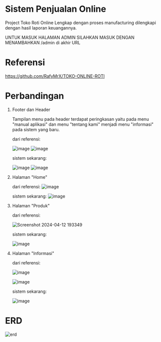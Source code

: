 # Sistem Penjualan Online 
Project Toko Roti Online Lengkap dengan proses manufacturing dilengkapi dengan hasil laporan keuangannya.

UNTUK MASUK HALAMAN ADMIN SILAHKAN MASUK DENGAN MENAMBAHKAN /admin di akhir URL

# Referensi

https://github.com/RafyMrX/TOKO-ONLINE-ROTI

# Perbandingan
1. Footer dan Header

   Tampilan menu pada header terdapat peringkasan yaitu pada menu "manual aplikasi" dan menu "tentang kami" menjadi menu "informasi" pada sistem yang baru.

   dari referensi:

   ![image](https://github.com/amaliazzr/sistem-penjualan-online-bakery/assets/152155151/20a47d92-71b4-44a1-b01f-647ffee7ae71)
   ![image](https://github.com/amaliazzr/sistem-penjualan-online-bakery/assets/152155151/50ba5f4f-be0b-48cf-96f2-809820ff3d89)

   sistem sekarang:

   ![image](https://github.com/amaliazzr/sistem-penjualan-online-bakery/assets/152155151/b94bf8e4-607e-4157-acce-c7d5d6d664fb)
   ![image](https://github.com/amaliazzr/sistem-penjualan-online-bakery/assets/152155151/17b15e3b-732d-4642-96fa-30f4a086295d)

3. Halaman "Home"

   dari referensi:
![image](https://github.com/amaliazzr/sistem-penjualan-online-bakery/assets/152155151/deb9f7c7-6cd8-4a6b-9511-aa18f58ecc75)

   sistem sekarang:
![image](https://github.com/amaliazzr/sistem-penjualan-online-bakery/assets/152155151/2b175d91-a344-4bb3-879c-bf7a2606c09d)

4. Halaman "Produk"
  
   dari referensi:

   ![Screenshot 2024-04-12 193349](https://github.com/amaliazzr/sistem-penjualan-online-bakery/assets/152155151/2a59d1fa-b9f3-4dc4-9917-eeef1b28cc4e)

   sistem sekarang:

   ![image](https://github.com/amaliazzr/sistem-penjualan-online-bakery/assets/152155151/44415c9c-6027-4498-868b-be4667c1607f)


5. Halaman "Informasi"

   dari referensi:

   ![image](https://github.com/amaliazzr/sistem-penjualan-online-bakery/assets/152155151/101181bb-8dcb-4945-a112-49e38181c5e8)

   ![image](https://github.com/amaliazzr/sistem-penjualan-online-bakery/assets/152155151/6fa6c434-0a49-48b0-808b-17133424642b)

   sistem sekarang:

   ![image](https://github.com/amaliazzr/sistem-penjualan-online-bakery/assets/152155151/4e497b1a-7c87-47bb-b5cb-04d01dc3d9ae)



# ERD
![erd](https://github.com/amaliazzr/sistem-penjualan-online-bakery/assets/152155151/29b04c2d-a6b8-4c64-a6e7-43c98950dcd2)


